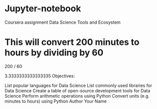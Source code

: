 # Jupyter-notebook
Coursera assignment
Data Science Tools and Ecosystem

# This will convert 200 minutes to hours by dividing by 60
200 / 60

3.3333333333333335
Objectives:

List popular languages for Data Science
List commonly used libraries for Data Science
Create a table of open-source development tools for Data Science
Perform arithmetic operations using Python
Convert units (e.g. minutes to hours) using Python
Author
Your Name

